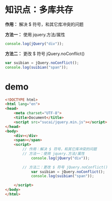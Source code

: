 # 知识点：多库共存

**作用：** 解决 $ 符号，和其它库冲突的问题

**方法一：** 使用 jquery.方法/属性
```js
console.log(jQuery("div"));
```
    
**方法二：** 更改 $ 符号 jQuery.noConflict()
```js
var suibian = jQuery.noConflict();
console.log(suibian("span"));
```

# demo
```html
<!DOCTYPE html>
<html lang="en">
<head>
    <meta charset="UTF-8">
    <title>Document</title>
    <script src="sucai/jquery.min.js"></script>
</head>
<body>
    <div></div>
    <span></span>
    <script>
        // 作用：解决 $ 符号，和其它库冲突的问题
        // 方法一：使用 jquery.方法/属性
            console.log(jQuery("div"));
            
        // 方法二：更改 $ 符号 jQuery.noConflict()
            var suibian = jQuery.noConflict();
            console.log(suibian("span"));
        
    </script>
</body>
</html>
```